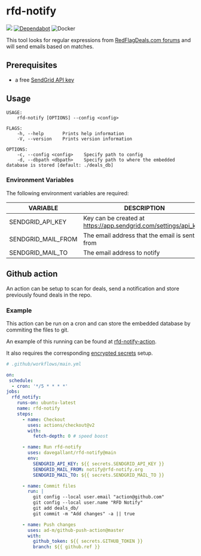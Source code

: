 # rfd-notify

![](https://github.com/davegallant/rfd-notify/workflows/ci/badge.svg)
[![Dependabot](https://badgen.net/badge/Dependabot/enabled/green?icon=dependabot)](https://dependabot.com/)
![Docker](https://img.shields.io/docker/pulls/davegallant/rfd-notify?style=plastic)


This tool looks for regular expressions from [RedFlagDeals.com forums](https://forums.redflagdeals.com/hot-deals-f9/) and will send emails based on matches.


## Prerequisites

- a free [SendGrid API key](https://sendgrid.com/pricing/)

## Usage

```shell
USAGE:
    rfd-notify [OPTIONS] --config <config>

FLAGS:
    -h, --help       Prints help information
    -V, --version    Prints version information

OPTIONS:
    -c, --config <config>    Specify path to config
    -d, --dbpath <dbpath>    Specify path to where the embedded database is stored [default: ./deals_db]
```

### Environment Variables

The following environment variables are required:

| VARIABLE            | DESCRIPTION                                                      |
| ------------------- | ---------------------------------------------------------------- |
| SENDGRID_API_KEY    | Key can be created at https://app.sendgrid.com/settings/api_keys |
| SENDGRID_MAIL_FROM  | The email address that the email is sent from                    |
| SENDGRID_MAIL_TO    | The email address to notify                                      |

## Github action

An action can be setup to scan for deals, send a notification and store previously found deals in the repo.

### Example

This action can be run on a cron and can store the embedded database by commiting the files to git.

An example of this running can be found at [rfd-notify-action](https://github.com/davegallant/rfd-notify-action).

It also requires the corresponding [encrypted secrets](https://docs.github.com/en/free-pro-team@latest/actions/reference/encrypted-secrets) setup.


```yaml
# .github/workflows/main.yml

on:
 schedule:
  - cron: '*/5 * * * *'
jobs:
  rfd_notify:
    runs-on: ubuntu-latest
    name: rfd-notify
    steps:
      - name: Checkout
        uses: actions/checkout@v2
        with:
          fetch-depth: 0 # speed boost

      - name: Run rfd-notify
        uses: davegallant/rfd-notify@main
        env:
          SENDGRID_API_KEY: ${{ secrets.SENDGRID_API_KEY }}
          SENDGRID_MAIL_FROM: notify@rfd-notify.org
          SENDGRID_MAIL_TO: ${{ secrets.SENDGRID_MAIL_TO }}

      - name: Commit files
        run: |
          git config --local user.email "action@github.com"
          git config --local user.name "RFD Notify"
          git add deals_db/
          git commit -m "Add changes" -a || true

      - name: Push changes
        uses: ad-m/github-push-action@master
        with:
          github_token: ${{ secrets.GITHUB_TOKEN }}
          branch: ${{ github.ref }}
```
